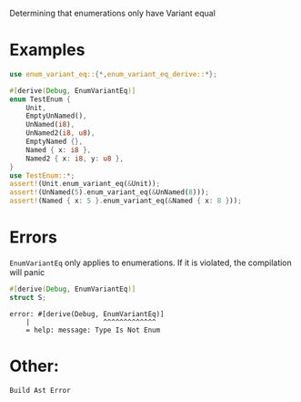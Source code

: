 Determining that enumerations only have Variant equal

# Examples
```rust
use enum_variant_eq::{*,enum_variant_eq_derive::*};

#[derive(Debug, EnumVariantEq)]
enum TestEnum {
    Unit,
    EmptyUnNamed(),
    UnNamed(i8),
    UnNamed2(i8, u8),
    EmptyNamed {},
    Named { x: i8 },
    Named2 { x: i8, y: u8 },
}
use TestEnum::*;
assert!(Unit.enum_variant_eq(&Unit));
assert!(UnNamed(5).enum_variant_eq(&UnNamed(8)));
assert!(Named { x: 5 }.enum_variant_eq(&Named { x: 8 }));
```

# Errors
`EnumVariantEq` only applies to enumerations. If it is violated, the compilation will panic
```rust
#[derive(Debug, EnumVariantEq)]
struct S;
```
```
error: #[derive(Debug, EnumVariantEq)]
    |                  ^^^^^^^^^^^^^
    = help: message: Type Is Not Enum
```

# Other:
`Build Ast Error`
